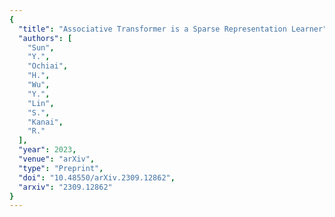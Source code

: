 ```yaml
---
{
  "title": "Associative Transformer is a Sparse Representation Learner",
  "authors": [
    "Sun",
    "Y.",
    "Ochiai",
    "H.",
    "Wu",
    "Y.",
    "Lin",
    "S.",
    "Kanai",
    "R."
  ],
  "year": 2023,
  "venue": "arXiv",
  "type": "Preprint",
  "doi": "10.48550/arXiv.2309.12862",
  "arxiv": "2309.12862"
}
---
```


